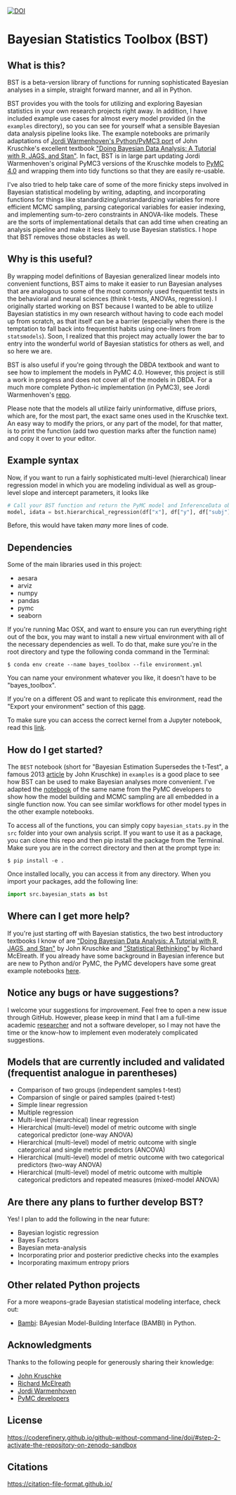 [![DOI](https://sandbox.zenodo.org/badge/553182204.svg)](https://sandbox.zenodo.org/badge/latestdoi/553182204)

# Bayesian Statistics Toolbox (BST) 

## What is this?
BST is a beta-version library of functions for running sophisticated Bayesian analyses in a simple, straight forward manner, and all in Python. 

BST provides you with the tools for utilizing and exploring Bayesian statistics in your own research projects right away. In addition, I have included example use cases for almost every model provided (in the `examples` directory), so you can see for yourself what a sensible Bayesian data analysis pipeline looks like. The example notebooks are primarily adaptations of [Jordi Warmenhoven's Python/PyMC3 port](https://github.com/JWarmenhoven/DBDA-python) of John Kruschke's excellent textbook ["Doing Bayesian Data Analysis: A Tutorial with R, JAGS, and Stan"](https://sites.google.com/site/doingbayesiandataanalysis/home?authuser=0). In fact, BST is in large part updating Jordi Warmenhoven's original PyMC3 versions of the Kruschke models to [PyMC 4.0](https://www.pymc.io/welcome.html) and wrapping them into tidy functions so that they are easily re-usable. 

I've also tried to help take care of some of the more finicky steps involved in Bayesian statistical modeling by writing, adapting, and incorporating functions for things like standardizing/unstandardizing variables for more efficient MCMC sampling, parsing categorical variables for easier indexing, and implementing sum-to-zero constraints in ANOVA-like models. These are the sorts of implementational details that can add time when creating an analysis pipeline and make it less likely to use Bayesian statistics. I hope that BST removes those obstacles as well.  
 
## Why is this useful?
By wrapping model definitions of Bayesian generalized linear models into convenient functions, BST aims to make it easier to run Bayesian analyses that are analogous to some of the most commonly used frequentist tests in the behavioral and neural sciences (think t-tests, ANOVAs, regression). I originally started working on BST because I wanted to be able to utilize Bayesian statistics in my own research without having to code each model up from scratch, as that itself can be a barrier (especially when there is the temptation to fall back into frequentist habits using one-liners from `statsmodels`). Soon, I realized that this project may actually lower the bar to entry into the wonderful world of Bayesian statistics for others as well, and so here we are. 

BST is also useful if you're going through the DBDA textbook and want to see how to implement the models in PyMC 4.0. However, this project is still a work in progress and does not cover all of the models in DBDA. For a much more complete Python-ic implementation (in PyMC3), see Jordi Warmenhoven's [repo](https://github.com/JWarmenhoven/DBDA-python).

Please note that the models all utilize fairly uninformative, diffuse priors, which are, for the most part, the exact same ones used in the Kruschke text. An easy way to modify the priors, or any part of the model, for that matter, is to print the function (add two question marks after the function name) and copy it over to your editor. 

## Example syntax
Now, if you want to run a fairly sophisticated multi-level (hierarchical) linear regression model in which you are modeling individual as well as group-level slope and intercept parameters, it looks like

```python
# Call your BST function and return the PyMC model and InferenceData objects
model, idata = bst.hierarchical_regression(df["x"], df["y"], df["subj"], acceptance_rate=0.95)
```
Before, this would have taken *many* more lines of code. 


## Dependencies
Some of the main libraries used in this project:

- aesara
- arviz
- numpy
- pandas
- pymc
- seaborn

If you're running Mac OSX, and want to ensure you can run everything right out of the box, you may want to install a new virtual environment with all of the necessary dependencies as well. To do that, make sure you're in the root directory and type the following conda command in the Terminal:
```
$ conda env create --name bayes_toolbox --file environment.yml
```
You can name your environment whatever you like, it doesn't have to be "bayes_toolbox". 

If you're on a different OS and want to replicate this environment, read the "Export your environment" section of this [page](https://goodresearch.dev/setup.html). 

To make sure you can access the correct kernel from a Jupyter notebook, read this [link](https://janakiev.com/blog/jupyter-virtual-envs/).

## How do I get started? 
The `BEST`  notebook (short for "Bayesian Estimation Supersedes the t-Test", a famous 2013 [article](https://jkkweb.sitehost.iu.edu/articles/Kruschke2013JEPG.pdf) by John Kruschke) in `examples` is a good place to see how BST can be used to make Bayesian analyses more convenient. I've adapted the [notebook](https://www.pymc.io/projects/examples/en/latest/case_studies/BEST.html) of the same name from the PyMC developers to show how the model building and MCMC sampling are all embedded in a single function now. You can see similar workflows for other model types in the other example notebooks.

To access all of the functions, you can simply copy `bayesian_stats.py` in the `src` folder into your own analysis script. If you want to use it as a package, you can clone this repo and then pip install the package from the Terminal. Make sure you are in the correct directory and then at the prompt type in:
```
$ pip install -e .
```
Once installed locally, you can access it from any directory. When you import your packages, add the following line:

```python
import src.bayesian_stats as bst
```

## Where can I get more help?
If you're just starting off with Bayesian statistics, the two best introductory textbooks I know of are ["Doing Bayesian Data Analysis: A Tutorial with R, JAGS, and Stan"](https://sites.google.com/site/doingbayesiandataanalysis/home?authuser=0) by John Kruschke and ["Statistical Rethinking"](https://xcelab.net/rm/statistical-rethinking/) by Richard McElreath. If you already have some background in Bayesian inference but are new to Python and/or PyMC, the PyMC developers have some great example notebooks [here](https://www.pymc.io/projects/examples/en/latest/gallery.html).

## Notice any bugs or have suggestions?
I welcome your suggestions for improvement. Feel free to open a new issue through GitHub. However, please keep in mind that I am a full-time academic [researcher](https://osf.io/y75ud/wiki/home/) and not a software developer, so I may not have the time or the know-how to implement even moderately complicated suggestions. 

## Models that are currently included and validated (frequentist analogue in parentheses)
- Comparison of two groups (independent samples t-test)
- Comparsion of single or paired samples (paired t-test)
- Simple linear regression
- Multiple regression
- Multi-level (hierarchical) linear regression
- Hierarchical (multi-level) model of metric outcome with single categorical predictor (one-way ANOVA)
- Hierarchical (multi-level) model of metric outcome with single categorical and single metric predictors (ANCOVA)
- Hierarchical (multi-level) model of metric outcome with two categorical predictors (two-way ANOVA)
- Hierarchical (multi-level) model of metric outcome with multiple categorical predictors and repeated measures (mixed-model ANOVA)

## Are there any plans to further develop BST?
Yes! I plan to add the following in the near future:

- Bayesian logistic regression 
- Bayes Factors
- Bayesian meta-analysis 
- Incorporating prior and posterior predictive checks into the examples
- Incorporating maximum entropy priors 

## Other related Python projects 
For a more weapons-grade Bayesian statistical modeling interface, check out:
- [Bambi](https://github.com/bambinos/bambi): BAyesian Model-Building Interface (BAMBI) in Python.

## Acknowledgments
Thanks to the following people for generously sharing their knowledge:
- [John Kruschke](https://jkkweb.sitehost.iu.edu/)
- [Richard McElreath](https://xcelab.net/rm/)
- [Jordi Warmenhoven](https://github.com/JWarmenhoven)
- [PyMC developers](https://github.com/pymc-devs/pymc)

## License
https://coderefinery.github.io/github-without-command-line/doi/#step-2-activate-the-repository-on-zenodo-sandbox

## Citations
https://citation-file-format.github.io/



